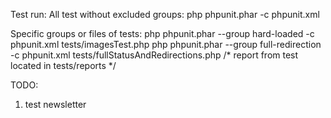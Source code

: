 Test run:
All test without excluded groups:
    php phpunit.phar -c phpunit.xml

Specific groups or files of tests:
    php phpunit.phar --group hard-loaded -c phpunit.xml tests/imagesTest.php
    php phpunit.phar --group full-redirection -c phpunit.xml tests/fullStatusAndRedirections.php /* report from test located in tests/reports */




TODO:
1. test newsletter
